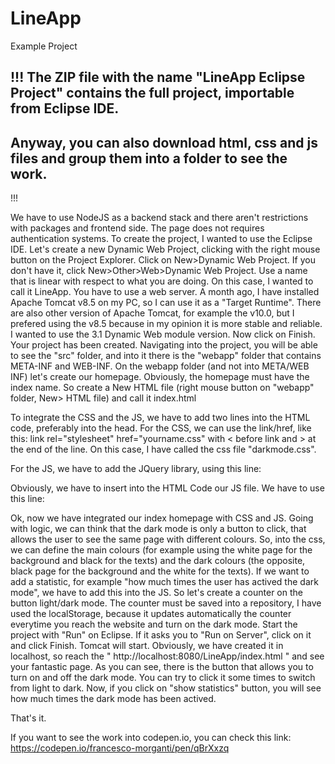 # LineApp
Example Project

!!!
The ZIP file with the name "LineApp Eclipse Project" contains the full project, importable from Eclipse IDE.
---
Anyway, you can also download html, css and js files and group them into a folder to see the work.
---
!!!


We have to use NodeJS as a backend stack and there aren't restrictions with packages and frontend side. The page does not requires authentication systems.
To create the project, I wanted to use the Eclipse IDE. 
Let's create a new Dynamic Web Project, clicking with the right mouse button on the Project Explorer. Click on New>Dynamic Web Project. If you don't have it, click New>Other>Web>Dynamic Web Project.
Use a name that is linear with respect to what you are doing. On this case, I wanted to call it LineApp.
You have to use a web server. A month ago, I have installed Apache Tomcat v8.5 on my PC, so I can use it as a "Target Runtime". There are also other version of Apache Tomcat, for example the v10.0, but I prefered using the v8.5 because in my opinion it is more stable and reliable. I wanted to use the 3.1 Dynamic Web module version.
Now click on Finish. Your project has been created.
Navigating into the project, you will be able to see the "src" folder, and into it there is the "webapp" folder that contains META-INF and WEB-INF. On the webapp folder (and not into META/WEB INF) let's create our homepage. Obviously, the homepage must have the index name. So create a New HTML file (right mouse button on "webapp" folder, New> HTML file) and call it index.html

To integrate the CSS and the JS, we have to add two lines into the HTML code, preferably into the head. For the CSS, we can use the link/href, like this: 
link rel="stylesheet" href="yourname.css" with < before link and > at the end of the line.
On this case, I have called the css file "darkmode.css". 
  
For the JS, we have to add the JQuery library, using this line: 
<script src="https://ajax.googleapis.com/ajax/libs/jquery/3.5.1/jquery.min.js"></script> 
  
Obviously, we have to insert into the HTML Code our JS file. We have to use this line: 
<script src = "effect.js"></script>

  
Ok, now we have integrated our index homepage with CSS and JS.
Going with logic, we can think that the dark mode is only a button to click, that allows the user to see the same page with different colours. So, into the css, we can define the main colours (for example using the white page for the background and black for the texts) and the dark colours (the opposite, black page for the background and the white for the texts).
If we want to add a statistic, for example "how much times the user has actived the dark mode", we have to add this into the JS. 
So let's create a counter on the button light/dark mode.
The counter must be saved into a repository, I have used the localStorage, because it updates automatically the counter everytime you reach the website and turn on the dark mode.
Start the project with "Run" on Eclipse. If it asks you to "Run on Server", click on it and click Finish. Tomcat will start. 
Obviously, we have created it in localhost, so reach the " http://localhost:8080/LineApp/index.html " and see your fantastic page. As you can see, there is the button that allows you to turn on and off the dark mode. You can try to click it some times to switch from light to dark. Now, if you click on "show statistics" button, you will see how much times the dark mode has been actived. 

That's it.
  
If you want to see the work into codepen.io, you can check this link: https://codepen.io/francesco-morganti/pen/qBrXxzq
